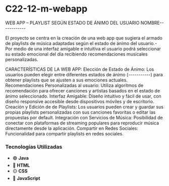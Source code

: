 # C22-12-m-webapp
WEB APP – PLAYLIST SEGÚN ESTADO DE ÁNIMO DEL USUARIO NOMBRE------------

El proyecto se centra en la creación de una web app que sugiera el armado de playlists de música adaptadas según el estado de ánimo del usuario.-
Por medio de una interfaz amigable e intuitiva el usuario podrá seleccionar su estado emocional del día recibiendo recomendaciones musicales personalizadas.

CARACTERÍSTICAS DE LA WEB APP:
Elección de Estado de Ánimo: Los usuarios pueden elegir entre diferentes estados de ánimo (-----------) para obtener playlists que se ajusten a sus emociones actuales.
Recomendaciones Personalizadas al usuario: Utiliza algoritmos de recomendación para ofrecer canciones y artistas basados en el estado de ánimo seleccionado.
Interfaz Amigable: Diseño intuitivo y fácil de usar, con diseño responsive accesible desde dispositivos móviles y de escritorio.
Creación y Edición de de Playlists: Los usuarios pueden crear y guardar sus propias playlists personalizadas con sus canciones favoritas o editar las propuestas por default.
Integración con Servicios de Música: Posibilidad de conectar con plataformas de streaming populares para reproducir música directamente desde la aplicación.
Compartir en Redes Sociales: Funcionalidad para compartir playlists en redes sociales.

### Tecnologías Utilizadas  

- 🟢 **Java**  
- 🔵 **HTML**  
- 🟡 **CSS**  
- 🔴 **JavaScript**  
